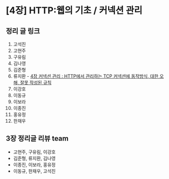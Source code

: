 # [4장] HTTP:웹의 기초 / 커넥션 관리

## 정리 글 링크

1. 고석진
2. 고현주
3. 구유림
4. 김나영
5. 김준형
6. 류지환 - [4장 커넥션 관리 : HTTP에서 관리하는 TCP 커넥션에 동작방식, 대한 오해, 잘못 작성된 규칙](https://www.notion.so/jeewhan/4-HTTP-TCP-b5a367c48cf841ed878c49dcd1fac0bd)
7. 이강호
8. 이동규
9. 이보라
10. 이종진
11. 홍유정
12. 한재우

## 3장 정리글 리뷰 team

- 고현주, 구유림, 이강호
- 김준형, 류지환, 김나영
- 이종진, 이보라, 홍유정
- 이동규, 한재우, 고석진
